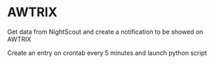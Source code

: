 # AWTRIX

Get data from NightScout and create a notification to be showed on AWTRIX

Create an entry on crontab every 5 minutes and launch python script
